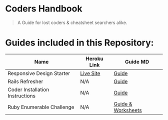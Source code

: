 # Coders Handbook
> A Guide for lost coders & cheatsheet searchers alike.

# Guides included in this Repository:

| Name | Heroku Link | Guide MD |
| --- | --- | --- |
| Responsive Design Starter | [Live Site](https://responsive-design-experiment.herokuapp.com/) | [Guide](https://github.com/BlaineAndersonDev/coders-handbook/blob/master/responsive_design_starter.md) |
| Rails Refresher | N/A | [Guide](https://github.com/BlaineAndersonDev/coders-handbook/blob/master/rails_refresher.md) |
| Coder Installation Instructions | N/A | [Guide](https://github.com/BlaineAndersonDev/coders-handbook/blob/master/coder_installation_instructions.md) |
| Ruby Enumerable Challenge | N/A | [Guide & Worksheets](https://github.com/BlaineAndersonDev/coders-handbook/blob/master/ruby_enumerable_challenge.md) |
